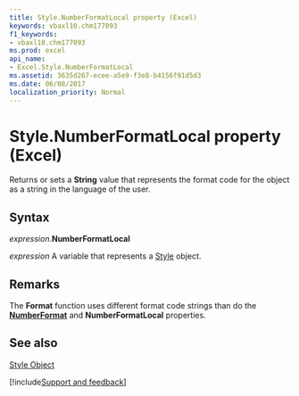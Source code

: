 ```yaml
---
title: Style.NumberFormatLocal property (Excel)
keywords: vbaxl10.chm177093
f1_keywords:
- vbaxl10.chm177093
ms.prod: excel
api_name:
- Excel.Style.NumberFormatLocal
ms.assetid: 3635d267-ecee-a5e9-f3e8-b4156f91d5d3
ms.date: 06/08/2017
localization_priority: Normal
---
```



# Style.NumberFormatLocal property (Excel)

Returns or sets a  **String** value that represents the format code for the object as a string in the language of the user.


## Syntax

_expression_.**NumberFormatLocal**

_expression_ A variable that represents a [Style](Excel.Style.md) object.


## Remarks

The  **Format** function uses different format code strings than do the **[NumberFormat](Excel.Style.NumberFormat.md)** and **NumberFormatLocal** properties.


## See also


[Style Object](Excel.Style.md)

[!include[Support and feedback](~/includes/feedback-boilerplate.md)]